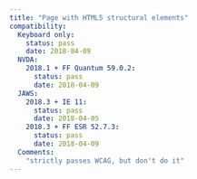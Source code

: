 ```yaml
---
title: "Page with HTML5 structural elements"
compatibility:
  Keyboard only:
    status: pass
    date: 2018-04-09
  NVDA:
    2018.1 + FF Quantum 59.0.2:
      status: pass
      date: 2018-04-09
  JAWS:
    2018.3 + IE 11:
      status: pass
      date: 2018-04-05
    2018.3 + FF ESR 52.7.3:
      status: pass
      date: 2018-04-09
  Comments:
    "strictly passes WCAG, but don't do it" 
---
```

